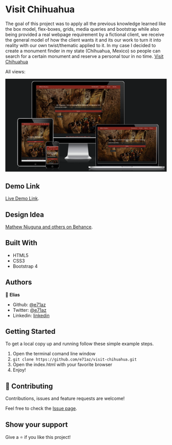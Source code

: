 # Visit Chihuahua

The goal of this project was to apply all the previous knowledge learned like the box model, flex-boxes, grids, media queries and bootstrap while also being provided a real webpage requirement by a fictional client, we receive the general model of how the client wants it and its our work to turn it into reality with our own twist/thematic applied to it. In my case I decided to create a monument finder in my state (Chihuahua, Mexico) so people can search for a certain monument and reserve a personal tour in no time. [Visit Chihuahua](https://e71az.github.io/visit-chihuahua/)

All views:

![screenshot](./images/all-views.png)

## Demo Link

[Live Demo Link](https://e71az.github.io/visit-chihuahua/).

## Design Idea

[Mathew Njuguna and others on Behance](https://www.behance.net/mathewnjuguna).

## Built With

- HTML5
- CSS3
- Bootstrap 4

## Authors

👤 **Elias**

- Github: [@e71az](https://github.com/e71az)
- Twitter: [@e71az](https://twitter.com/e71az)
- Linkedin: [linkedin](https://www.linkedin.com/in/elias-casta%C3%B1eda-17a771115/)

## Getting Started

To get a local copy up and running follow these simple example steps.

1. Open the terminal comand line window
2. `git clone https://github.com/e71az/visit-chihuahua.git`
3. Open the index.html with your favorite browser
4. Enjoy!

## 🤝 Contributing

Contributions, issues and feature requests are welcome!

Feel free to check the [Issue page](https://github.com/e71az/visit-chihuahua/issues).

## Show your support

Give a ⭐️ if you like this project!
